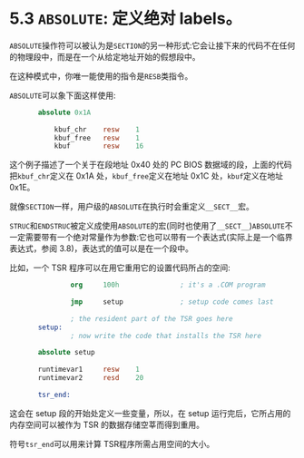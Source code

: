 5.3 `ABSOLUTE`: 定义绝对 labels。
======

`ABSOLUTE`操作符可以被认为是`SECTION`的另一种形式:它会让接下来的代码不在任何的物理段中，而是在一个从给定地址开始的假想段中。

在这种模式中，你唯一能使用的指令是`RESB`类指令。

`ABSOLUTE`可以象下面这样使用:

```nasm
       absolute 0x1A 
       
           kbuf_chr    resw    1 
           kbuf_free   resw    1 
           kbuf        resw    16
```

这个例子描述了一个关于在段地址 0x40 处的 PC BIOS 数据域的段，上面的代码把`kbuf_chr`定义在 0x1A 处，`kbuf_free`定义在地址 0x1C 处，`kbuf`定义在地址0x1E。

就像`SECTION`一样，用户级的`ABSOLUTE`在执行时会重定义`__SECT__`宏。

`STRUC`和`ENDSTRUC`被定义成使用`ABSOLUTE`的宏(同时也使用了`__SECT__`)`ABSOLUTE`不一定需要带有一个绝对常量作为参数:它也可以带有一个表达式(实际上是一个临界表达式，参阅 3.8)，表达式的值可以是在一个段中。

比如，一个 TSR 程序可以在用它重用它的设置代码所占的空间:

```nasm
               org     100h               ; it's a .COM program 
       
               jmp     setup              ; setup code comes last 
       
               ; the resident part of the TSR goes here 
       setup: 
               ; now write the code that installs the TSR here 
       
       absolute setup 
       
       runtimevar1     resw    1 
       runtimevar2     resd    20 
       
       tsr_end:

```

这会在 setup 段的开始处定义一些变量，所以，在 setup 运行完后，它所占用的内存空间可以被作为 TSR 的数据存储空莘而得到重用。

符号`tsr_end`可以用来计算 TSR程序所需占用空间的大小。
